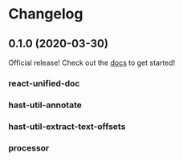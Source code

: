 # Changelog

## 0.1.0 (2020-03-30)

Official release! Check out the [docs][docs] to get started!

### react-unified-doc

### hast-util-annotate

### hast-util-extract-text-offsets

### processor

<!-- Definition -->
[docs]: https://unified-doc.netlify.com/
